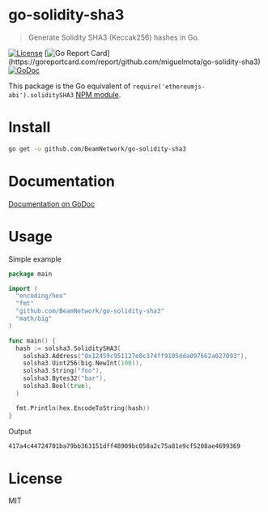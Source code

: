 # go-solidity-sha3

> Generate Solidity SHA3 (Keccak256) hashes in Go.

[![License](http://img.shields.io/badge/license-MIT-blue.svg)](https://raw.githubusercontent.com/miguelmota/go-solidity-sha3/master/LICENSE.md) [![Go Report Card](https://goreportcard.com/badge/github.com/miguelmota/go-solidity-sha3?)](https://goreportcard.com/report/github.com/miguelmota/go-solidity-sha3) [![GoDoc](https://godoc.org/github.com/miguelmota/go-solidity-sha3?status.svg)](https://godoc.org/github.com/miguelmota/go-solidity-sha3)

This package is the Go equivalent of `require('ethereumjs-abi').soliditySHA3` [NPM module](https://www.npmjs.com/package/ethereumjs-abi).

# Install

```bash
go get -u github.com/BeamNetwork/go-solidity-sha3
```

# Documentation

[Documentation on GoDoc](https://godoc.org/github.com/BeamNetwork/go-solidity-sha3)

# Usage

Simple example

```go
package main

import (
  "encoding/hex"
  "fmt"
  "github.com/BeamNetwork/go-solidity-sha3"
  "math/big"
)

func main() {
  hash := solsha3.SoliditySHA3(
    solsha3.Address("0x12459c951127e0c374ff9105dda097662a027093"),
    solsha3.Uint256(big.NewInt(100)),
    solsha3.String("foo"),
    solsha3.Bytes32("bar"),
    solsha3.Bool(true),
  )

  fmt.Println(hex.EncodeToString(hash))
}
```

Output

```bash
417a4c44724701ba79bb363151dff48909bc058a2c75a81e9cf5208ae4699369
```

# License

MIT
